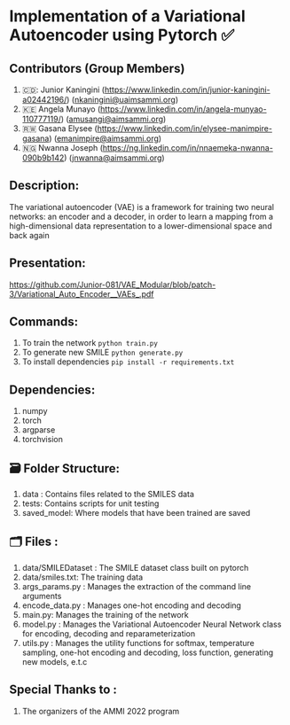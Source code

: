 #  Implementation of a Variational Autoencoder using Pytorch :white_check_mark:

## Contributors (Group Members)
 1) 🇨🇩: Junior Kaningini (https://www.linkedin.com/in/junior-kaningini-a02442196/) (nkaningini@uaimsammi.org)
 2) :kenya: Angela Munayo (https://www.linkedin.com/in/angela-munyao-110777119/) (amusangi@aimsammi.org)
 3) :rwanda: Gasana Elysee (https://www.linkedin.com/in/elysee-manimpire-gasana) (emanimpire@aimsammi.org)
 4) :nigeria: Nwanna Joseph (https://ng.linkedin.com/in/nnaemeka-nwanna-090b9b142) (jnwanna@aimsammi.org)

## Description:

The variational autoencoder (VAE) is a framework for training two neural networks: an encoder and a decoder, in order to learn a mapping from a high-dimensional data representation to a lower-dimensional space and back again

## Presentation:
https://github.com/Junior-081/VAE_Modular/blob/patch-3/Variational_Auto_Encoder__VAEs_.pdf

## Commands:
 1) To train the network ```python train.py```
 2) To generate new SMILE ```python generate.py```
 3) To install dependencies ```pip install -r requirements.txt ```

## Dependencies:
 1) numpy
 2) torch
 3) argparse
 4) torchvision

## :card_file_box: Folder Structure:
 1) data : Contains files related to the SMILES data
 2) tests: Contains scripts for unit testing 
 3) saved_model: Where models that have been trained are saved

## :card_index_dividers: Files : 
 1) data/SMILEDataset : The SMILE dataset class built on pytorch
 2) data/smiles.txt: The training data
 3) args_params.py : Manages the extraction of the command line arguments
 4) encode_data.py : Manages one-hot encoding and decoding
 5) main.py: Manages the training of the network
 6) model.py : Manages the Variational Autoencoder Neural Network class for encoding, decoding and reparameterization
 7) utils.py : Manages the utility functions for softmax, temperature sampling, one-hot encoding and decoding, loss function, generating new models, e.t.c

## Special Thanks to :
 1) The organizers of the AMMI 2022 program
